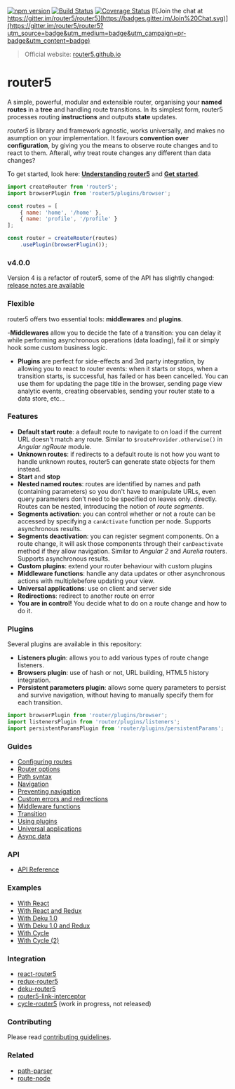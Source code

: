 [![npm version](https://badge.fury.io/js/router5.svg)](http://badge.fury.io/js/router5)
[![Build Status](https://travis-ci.org/router5/router5.svg)](https://travis-ci.org/router5/router5)
[![Coverage Status](https://coveralls.io/repos/router5/router5/badge.svg)](https://coveralls.io/r/router5/router5)
[![Join the chat at https://gitter.im/router5/router5](https://badges.gitter.im/Join%20Chat.svg)](https://gitter.im/router5/router5?utm_source=badge&utm_medium=badge&utm_campaign=pr-badge&utm_content=badge)

> Official website: [router5.github.io](http://router5.github.io)

# router5

A simple, powerful, modular and extensible router, organising your __named routes__ in a __tree__ and handling route transitions.
In its simplest form, router5 processes routing __instructions__ and outputs __state__ updates.

_router5_ is library and framework agnostic, works universally, and makes no asumption on your implementation. It favours __convention over configuration__, by giving you the means to observe route changes
and to react to them. Afterall, why treat route changes any different than data changes?

To get started, look here: __[Understanding router5](http://router5.github.io/docs/understanding-router5.html)__ and __[Get started](http://router5.github.io/docs/get-started.html)__.

```js
import createRouter from 'router5';
import browserPlugin from 'router5/plugins/browser';

const routes = [
    { name: 'home', '/home' },
    { name: 'profile', '/profile' }
];

const router = createRouter(routes)
    .usePlugin(browserPlugin());
```

### v4.0.0

Version 4 is a refactor of router5, some of the API has slightly changed: [release notes are available](http://router5.github.io/docs/migration-4.html)

### Flexible

router5 offers two essential tools: __middlewares__ and __plugins__.

-__Middlewares__ allow you to decide the fate of a transition: you can delay it while performing asynchronous operations (data loading), fail it or simply hook some custom business logic.
- __Plugins__ are perfect for side-effects and 3rd party integration, by allowing you to react to router events: when it starts or stops, when a transition starts, is successful, has failed or has been cancelled. You can use them for updating the page title in the browser, sending page view analytic events, creating observables, sending your router state to a data store, etc...

### Features

- __Default start route__: a default route to navigate to on load if the current URL doesn't match any route. Similar to `$routeProvider.otherwise()` in _Angular ngRoute_ module.
- __Unknown routes__: if redirects to a default route is not how you want to handle unknown routes, router5 can generate state objects for them instead.
- __Start__ and __stop__
- __Nested named routes__: routes are identified by names and path (containing parameters) so you don't have to manipulate URLs, even query parameters don't need to be specified on leaves only.
directly. Routes can be nested, introducing the notion of _route segments_.
- __Segments activation__: you can control whether or not a route can be accessed by specifying a `canActivate`
function per node. Supports asynchronous results.
- __Segments deactivation__: you can register segment components. On a route change, it will ask those components through their `canDeactivate` method if they allow navigation. Similar to _Angular 2_ and _Aurelia_ routers. Supports asynchronous results.
- __Custom plugins__: extend your router behaviour with custom plugins
- __Middleware functions__: handle any data updates or other asynchronous actions with multiplebefore updating your view.
- __Universal applications__: use on client and server side
- __Redirections__: redirect to another route on error
- __You are in control!__ You decide what to do on a route change and how to do it.


### Plugins

Several plugins are available in this repository:

- __Listeners plugin__: allows you to add various types of route change listeners.
- __Browsers plugin__: use of hash or not, URL building, HTML5 history integration.
- __Persistent parameters plugin__: allows some query parameters to persist and survive navigation, without having to manually specify them for each transition.

```js
import browserPlugin from 'router/plugins/browser';
import listenersPlugin from 'router/plugins/listeners';
import persistentParamsPlugin from 'router/plugins/persistentParams';
```

### Guides

- [Configuring routes](http://router5.github.io/docs/configuring-routes.html)
- [Router options](http://router5.github.io/docs/router-options.html)
- [Path syntax](http://router5.github.io/docs/path-syntax.html)
- [Navigation](http://router5.github.io/docs/navigation.html)
- [Preventing navigation](http://router5.github.io/docs/preventing-navigation.html)
- [Custom errors and redirections](http://router5.github.io/docs/custom-errors.html)
- [Middleware functions](http://router5.github.io/docs/middleware.html)
- [Transition](http://router5.github.io/docs/transition.html)
- [Using plugins](http://router5.github.io/docs/plugins.html)
- [Universal applications](http://router5.github.io/docs/universal-applications.html)
- [Async data](http://router5.github.io/docs/async-data.html)


### API

- [API Reference](http://router5.github.io/docs/api-reference.html)


### Examples

- [With React](http://router5.github.io/docs/with-react.html)
- [With React and Redux](http://router5.github.io/docs/with-react-redux.html)
- [With Deku 1.0](http://router5.github.io/docs/with-deku.html)
- [With Deku 1.0 and Redux](http://router5.github.io/docs/with-deku-redux.html)
- [With Cycle](http://router5.github.io/docs/with-cycle.html)
- [With Cycle (2)](http://router5.github.io/example-cycle.html#/a)


### Integration

- [react-router5](https://github.com/router5/react-router5)
- [redux-router5](https://github.com/router5/redux-router5)
- [deku-router5](https://github.com/router5/deku-router5)
- [router5-link-interceptor](https://github.com/jas-chen/router5-link-interceptor)
- [cycle-router5](https://github.com/router5/cycle-router5) (work in progress, not released)


### Contributing

Please read [contributing guidelines](./CONTRIBUTING.md).

### Related

- [path-parser](https://github.com/troch/path-parser)
- [route-node](https://github.com/troch/route-node)
